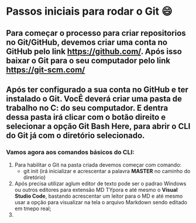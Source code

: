 # Passos iniciais para rodar o Git :smile:

## Para começar o processo para criar repositorios no Git/GitHub, devemos criar uma conta no GitHub pelo link https://github.com/. Após isso baixar o Git para o seu computador pelo link https://git-scm.com/

## Após ter configurado a sua conta no GitHub e ter instalado o Git. VocÊ deverá criar uma pasta de trabalho no C: do seu computador. E dentra dessa pasta irá clicar com o botão direito e selecionar a opção Git Bash Here, para abrir o CLI do Git já com o diretório selecionado.

### Vamos agora aos comandos básicos do CLI:

1. Para habilitar o Git na pasta criada devemos começar com comando:
    - git init (irá inicializar e acrescentar a palavra **MASTER** no caminho do diretório)
2. Após precisa utilizar aglum editor de texto pode ser o padrao Windows ou outros editores para extensão MD TYpora e até mesmo o **Visual Studio Code**, bastando acrescentar um leitor para o MD e até mesmo usar a opção para visualizar na tela o arquivo Markdown sendo editado em tmepo real;
3.  